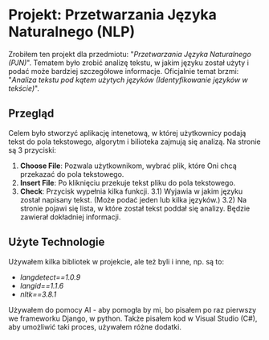 # Projekt: Przetwarzania Języka Naturalnego (NLP)

Zrobiłem ten projekt dla przedmiotu: "*Przetwarzania Języka Naturalnego (PJN)*". Tematem było zrobić analizę tekstu, w jakim języku został użyty i podać może bardziej szczegółowe informacje. Oficjalnie temat brzmi: "*Analiza tekstu pod kątem użytych języków (Identyfikowanie języków w tekście)*".

## Przegląd
Celem było stworzyć aplikację intenetową, w której użytkownicy podają tekst do pola tekstowego, algorytm i bilioteka zajmują się analizą. Na stronie są 3 przyciski:

1) **Choose File**: Pozwala użytkownikom, wybrać plik, które Oni chcą przekazać do pola tekstowego.
2) **Insert File**: Po kliknięciu przekuje tekst pliku do pola tekstowego.
3) **Check**: Przycisk wypełnia kilka funkcji.
  3.1) Wyjawia w jakim języku został napisany tekst. (Może podać jeden lub kilka języków.)
  3.2) Na stronie pojawi się lista, w które został tekst poddał się analizy. Będzie zawierał dokładniej informacji. 

## Użyte Technologie
Używałem kilka bibliotek w projekcie, ale też byli i inne, np. są to:

- *langdetect==1.0.9*
- *langid==1.1.6*
- *nltk==3.8.1*

Używałem do pomocy AI - aby pomogła by mi, bo pisałem po raz pierwszy we frameworku Django, w python. Także pisałem kod w Visual Studio (C#), aby umożliwić taki proces, używałem różne dodatki.
